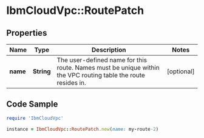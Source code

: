 # IbmCloudVpc::RoutePatch

## Properties

Name | Type | Description | Notes
------------ | ------------- | ------------- | -------------
**name** | **String** | The user-defined name for this route. Names must be unique within the VPC routing table the route resides in. | [optional] 

## Code Sample

```ruby
require 'IbmCloudVpc'

instance = IbmCloudVpc::RoutePatch.new(name: my-route-2)
```


